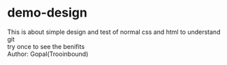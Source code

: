 # demo-design
This is about simple design and test of normal css and html to understand git <br>
try once to see the benifits <br>
Author: Gopal(Trooinbound)
